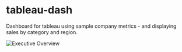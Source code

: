 # tableau-dash
Dashboard for tableau using sample company metrics - and displaying sales by category and region.

![Executive Overview](https://github.com/annsm-13/tableau-dash/assets/118477588/d4c6ded4-2e49-4175-9ace-f6d62ff9f23b)
